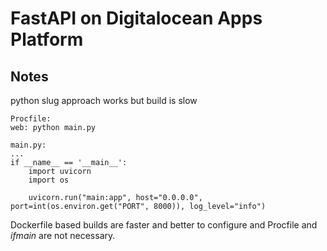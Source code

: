 # FastAPI on Digitalocean Apps Platform

## Notes

python slug approach works but build is slow

    Procfile:
    web: python main.py

    main.py:
    ...
    if __name__ == '__main__':
        import uvicorn
        import os

        uvicorn.run("main:app", host="0.0.0.0", port=int(os.environ.get("PORT", 8000)), log_level="info")


Dockerfile based builds are faster and better to configure and Procfile and
_ifmain_ are not necessary.
